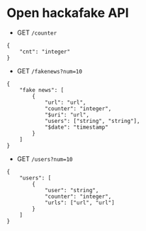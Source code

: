 # Open hackafake API

 - GET `/counter`

```
{
    "cnt": "integer"
}
```

 - GET `/fakenews?num=10`

```
{
    "fake news": [
        {
            "url": "url",
            "counter": "integer",
            "$uri": "url",
            "users": ["string", "string"],
            "$date": "timestamp"
        }
    ]
}
```

 - GET `/users?num=10`
```
{
    "users": [
        {
            "user": "string",
            "counter": "integer",
            "urls": ["url", "url"] 
        }
    ]
}
```
